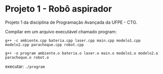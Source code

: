 # Projeto 1 - Robô aspirador
Projeto 1 da disciplina de Programação Avançada da UFPE - CTG.


Compilar em um arquivo executável chamado program:

``
g++ -c ambiente.cpp bateria.cpp laser.cpp main.cpp modelo1.cpp modelo2.cpp parachoque.cpp robot.cpp
``


``
g++ -o program ambiente.o bateria.o laser.o main.o modelo1.o modelo2.o parachoque.o robot.o
``

executar: 
``
./program
``
